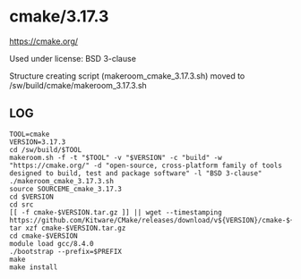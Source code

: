 cmake/3.17.3
========================

<https://cmake.org/>

Used under license:
BSD 3-clause

Structure creating script (makeroom_cmake_3.17.3.sh) moved to /sw/build/cmake/makeroom_3.17.3.sh

LOG
---

    TOOL=cmake
    VERSION=3.17.3
    cd /sw/build/$TOOL
    makeroom.sh -f -t "$TOOL" -v "$VERSION" -c "build" -w "https://cmake.org/" -d "open-source, cross-platform family of tools designed to build, test and package software" -l "BSD 3-clause"
    ./makeroom_cmake_3.17.3.sh
    source SOURCEME_cmake_3.17.3
    cd $VERSION
    cd src
    [[ -f cmake-$VERSION.tar.gz ]] || wget --timestamping https://github.com/Kitware/CMake/releases/download/v${VERSION}/cmake-${VERSION}.tar.gz
    tar xzf cmake-$VERSION.tar.gz 
    cd cmake-$VERSION
    module load gcc/8.4.0
    ./bootstrap --prefix=$PREFIX
    make
    make install

